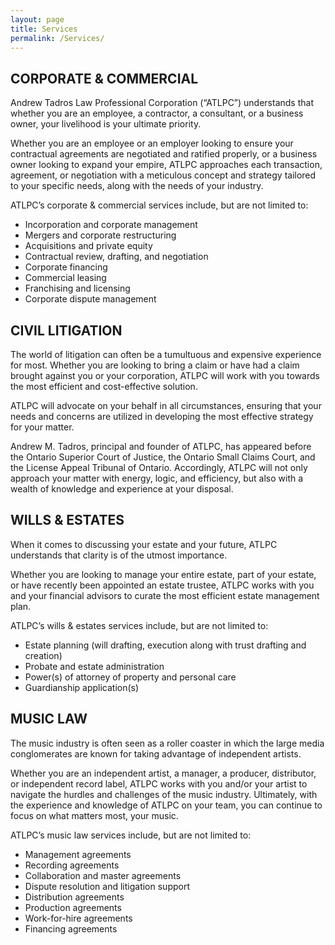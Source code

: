 ```yaml
---
layout: page
title: Services
permalink: /Services/
---
```


## CORPORATE & COMMERCIAL
Andrew Tadros Law Professional Corporation (“ATLPC”) understands that whether you are an employee, a contractor, a consultant, or a business owner, your livelihood is your ultimate priority. 

Whether you are an employee or an employer looking to ensure your contractual agreements are negotiated and ratified properly, or a business owner looking to expand your empire, ATLPC approaches each transaction, agreement, or negotiation with a meticulous concept and strategy tailored to your specific needs, along with the needs of your industry.

ATLPC’s corporate & commercial services include, but are not limited to:
* Incorporation and corporate management
* Mergers and corporate restructuring
* Acquisitions and private equity
* Contractual review, drafting, and negotiation
* Corporate financing 
* Commercial leasing
* Franchising and licensing
* Corporate dispute management

## CIVIL LITIGATION
The world of litigation can often be a tumultuous and expensive experience for most. Whether you are looking to bring a claim or have had a claim brought against you or your corporation, ATLPC will work with you towards the most efficient and cost-effective solution. 

ATLPC will advocate on your behalf in all circumstances, ensuring that your needs and concerns are utilized in developing the most effective strategy for your matter.

Andrew M. Tadros, principal and founder of ATLPC, has appeared before the Ontario Superior Court of Justice, the Ontario Small Claims Court, and the License Appeal Tribunal of Ontario. Accordingly, ATLPC will not only approach your matter with energy, logic, and efficiency, but also with a wealth of knowledge and experience at your disposal. 
 
## WILLS & ESTATES
When it comes to discussing your estate and your future, ATLPC understands that clarity is of the utmost importance. 

Whether you are looking to manage your entire estate, part of your estate, or have recently been appointed an estate trustee, ATLPC works with you and your financial advisors to curate the most efficient estate management plan. 

ATLPC’s wills & estates services include, but are not limited to:
* Estate planning (will drafting, execution along with trust drafting and creation)
* Probate and estate administration
* Power(s) of attorney of property and personal care
* Guardianship application(s)

## MUSIC LAW
The music industry is often seen as a roller coaster in which the large media conglomerates are known for taking advantage of independent artists. 

Whether you are an independent artist, a manager, a producer, distributor, or independent record label, ATLPC works with you and/or your artist to navigate the hurdles and challenges of the music industry. Ultimately, with the experience and knowledge of ATLPC on your team, you can continue to focus on what matters most, your music. 

ATLPC’s music law services include, but are not limited to:
* Management agreements
* Recording agreements
* Collaboration and master agreements
* Dispute resolution and litigation support
* Distribution agreements
* Production agreements
* Work-for-hire agreements
* Financing agreements
